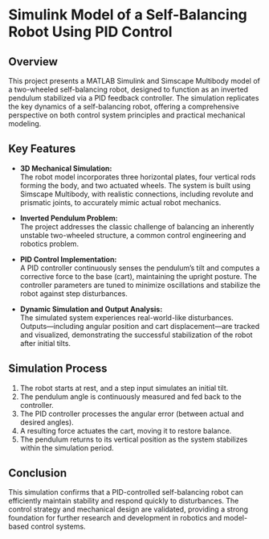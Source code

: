 # Simulink Model of a Self-Balancing Robot Using PID Control

## Overview

This project presents a MATLAB Simulink and Simscape Multibody model of a two-wheeled self-balancing robot, designed to function as an inverted pendulum stabilized via a PID feedback controller. The simulation replicates the key dynamics of a self-balancing robot, offering a comprehensive perspective on both control system principles and practical mechanical modeling.

## Key Features

- **3D Mechanical Simulation:**  
  The robot model incorporates three horizontal plates, four vertical rods forming the body, and two actuated wheels. The system is built using Simscape Multibody, with realistic connections, including revolute and prismatic joints, to accurately mimic actual robot mechanics.

- **Inverted Pendulum Problem:**  
  The project addresses the classic challenge of balancing an inherently unstable two-wheeled structure, a common control engineering and robotics problem.

- **PID Control Implementation:**  
  A PID controller continuously senses the pendulum’s tilt and computes a corrective force to the base (cart), maintaining the upright posture. The controller parameters are tuned to minimize oscillations and stabilize the robot against step disturbances.

- **Dynamic Simulation and Output Analysis:**  
  The simulated system experiences real-world-like disturbances. Outputs—including angular position and cart displacement—are tracked and visualized, demonstrating the successful stabilization of the robot after initial tilts.

## Simulation Process

1. The robot starts at rest, and a step input simulates an initial tilt.
2. The pendulum angle is continuously measured and fed back to the controller.
3. The PID controller processes the angular error (between actual and desired angles).
4. A resulting force actuates the cart, moving it to restore balance.
5. The pendulum returns to its vertical position as the system stabilizes within the simulation period.

## Conclusion

This simulation confirms that a PID-controlled self-balancing robot can efficiently maintain stability and respond quickly to disturbances. The control strategy and mechanical design are validated, providing a strong foundation for further research and development in robotics and model-based control systems.
